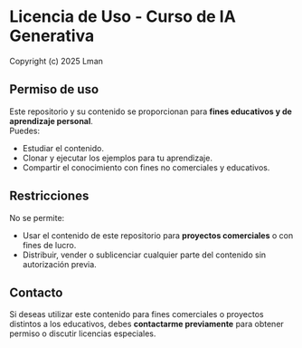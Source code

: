 # Licencia de Uso - Curso de IA Generativa

Copyright (c) 2025 Lman

## Permiso de uso
Este repositorio y su contenido se proporcionan para **fines educativos y de aprendizaje personal**.  
Puedes:  
- Estudiar el contenido.  
- Clonar y ejecutar los ejemplos para tu aprendizaje.  
- Compartir el conocimiento con fines no comerciales y educativos.

## Restricciones
No se permite:  
- Usar el contenido de este repositorio para **proyectos comerciales** o con fines de lucro.  
- Distribuir, vender o sublicenciar cualquier parte del contenido sin autorización previa.  

## Contacto
Si deseas utilizar este contenido para fines comerciales o proyectos distintos a los educativos, debes **contactarme previamente** para obtener permiso o discutir licencias especiales.


